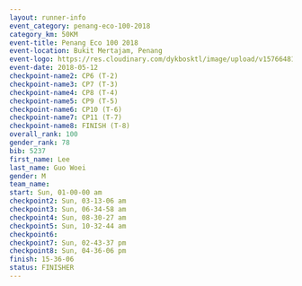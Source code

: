 ```yaml
--- 
layout: runner-info 
event_category: penang-eco-100-2018 
category_km: 50KM 
event-title: Penang Eco 100 2018 
event-location: Bukit Mertajam, Penang 
event-logo: https://res.cloudinary.com/dykbosktl/image/upload/v1576648106/Logo/Logo_lovxhg.jpg 
event-date: 2018-05-12 
checkpoint-name2: CP6 (T-2) 
checkpoint-name3: CP7 (T-3) 
checkpoint-name4: CP8 (T-4) 
checkpoint-name5: CP9 (T-5) 
checkpoint-name6: CP10 (T-6) 
checkpoint-name7: CP11 (T-7) 
checkpoint-name8: FINISH (T-8) 
overall_rank: 100
gender_rank: 78
bib: 5237
first_name: Lee
last_name: Guo Woei
gender: M
team_name: 
start: Sun, 01-00-00 am
checkpoint2: Sun, 03-13-06 am
checkpoint3: Sun, 06-34-58 am
checkpoint4: Sun, 08-30-27 am
checkpoint5: Sun, 10-32-44 am
checkpoint6: 
checkpoint7: Sun, 02-43-37 pm
checkpoint8: Sun, 04-36-06 pm
finish: 15-36-06
status: FINISHER
--- 
```

